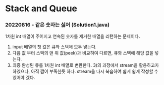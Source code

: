 # Stack and Queue
### 20220816 - 같은 숫자는 싫어 (Solution1.java)
1차원 int 배열이 주어지고 연속된 숫자를 제거한 배열을 리턴하는 문제이다.
1. input 배열의 첫 값은 큐와 스택애 모두 넣는다.
2. 다음 값 부터 스택의 맨 위 값(peek)과 비교하여 다르면, 큐와 스택에 해당 값을 넣는다.
3. 최종 완성된 큐를 1차원 int 배열로 변환한다.
3)의 과정에서 stream을 활용하고자 하였으나, 아직 짬이 부족한듯 하다. stream을 다시 복습하여 쉽게 쉽게 작성할 수 있어야 겠다.